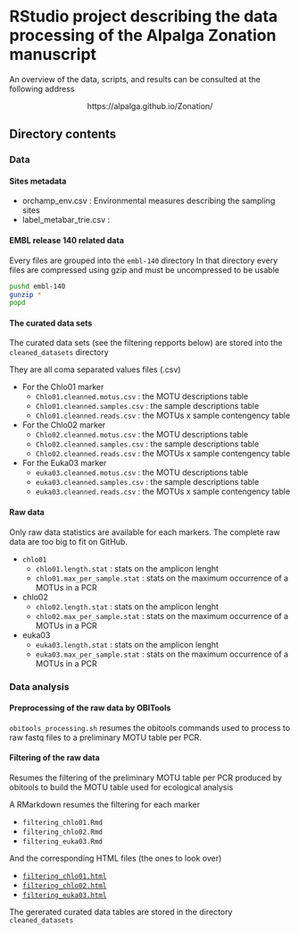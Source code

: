 # RStudio project describing the data processing of the Alpalga Zonation manuscript

An overview of the data, scripts, and results can be consulted at the following address

<center>https://alpalga.github.io/Zonation/</center>

## Directory contents

### Data

#### Sites metadata

- orchamp_env.csv : Environmental measures describing the sampling sites
- label_metabar_trie.csv : 

#### EMBL release 140 related data  

Every files are grouped into the `embl-140` directory
In that directory every files are compressed using gzip and must be uncompressed 
to be usable

```bash
pushd embl-140
gunzip *
popd
```
#### The curated data sets

The curated data sets (see the filtering repports below)
are stored into the `cleaned_datasets` directory

They are all coma separated values files (.csv)

- For the Chlo01 marker
  + `Chlo01.cleanned.motus.csv`   : the MOTU descriptions table
  + `Chlo01.cleanned.samples.csv` : the sample descriptions table
  + `Chlo01.cleanned.reads.csv`   : the MOTUs x sample contengency table
- For the Chlo02 marker
  + `Chlo02.cleanned.motus.csv`   : the MOTU descriptions table
  + `Chlo02.cleanned.samples.csv` : the sample descriptions table
  + `Chlo02.cleanned.reads.csv`   : the MOTUs x sample contengency table
- For the Euka03 marker
  + `euka03.cleanned.motus.csv`   : the MOTU descriptions table
  + `euka03.cleanned.samples.csv` : the sample descriptions table
  + `euka03.cleanned.reads.csv`   : the MOTUs x sample contengency table

#### Raw data

Only raw data statistics are available for each markers.
The complete raw data are too big to fit on GitHub.

- `chlo01`
  + `chlo01.length.stat` : stats on the amplicon lenght
  + `chlo01.max_per_sample.stat` : stats on the maximum occurrence of a MOTUs in a PCR
- chlo02
  + `chlo02.length.stat` : stats on the amplicon lenght
  + `chlo02.max_per_sample.stat` : stats on the maximum occurrence of a MOTUs in a PCR
- euka03
  + `euka03.length.stat` : stats on the amplicon lenght
  + `euka03.max_per_sample.stat` : stats on the maximum occurrence of a MOTUs in a PCR

### Data analysis

#### Preprocessing of the raw data by OBITools

`obitools_processing.sh` resumes the obitools commands used to process to raw fastq files
to a preliminary MOTU table per PCR.

#### Filtering of the raw data 

Resumes the filtering of the preliminary MOTU table per PCR produced
by obitools to build the MOTU table used for ecological analysis

A RMarkdown resumes the filtering for each marker

- `filtering_chlo01.Rmd`
- `filtering_chlo02.Rmd`
- `filtering_euka03.Rmd`

And the corresponding HTML files (the ones to look over)

- [`filtering_chlo01.html`](filtering_chlo01.html)
- [`filtering_chlo02.html`](filtering_chlo02.html)
- [`filtering_euka03.html`](filtering_euka03.html)

The gererated curated data tables are stored in the
directory `cleaned_datasets`

